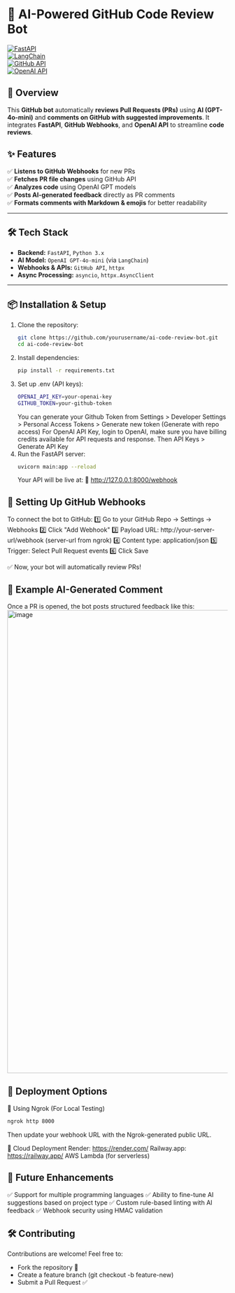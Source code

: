 # 🚀 AI-Powered GitHub Code Review Bot 

[![FastAPI](https://img.shields.io/badge/FastAPI-0.100.0-green)](https://fastapi.tiangolo.com/)  
[![LangChain](https://img.shields.io/badge/LangChain-0.2.0-blue)](https://python.langchain.com/)  
[![GitHub API](https://img.shields.io/badge/GitHub%20API-v3-blueviolet)](https://docs.github.com/en/rest)  
[![OpenAI API](https://img.shields.io/badge/OpenAI%20API-GPT--4o-orange)](https://platform.openai.com/docs/)  

## **📝 Overview**
This **GitHub bot** automatically **reviews Pull Requests (PRs)** using **AI (GPT-4o-mini)** and **comments on GitHub with suggested improvements**. It integrates **FastAPI**, **GitHub Webhooks**, and **OpenAI API** to streamline **code reviews**.

## **✨ Features**
✅ **Listens to GitHub Webhooks** for new PRs  
✅ **Fetches PR file changes** using GitHub API  
✅ **Analyzes code** using OpenAI GPT models  
✅ **Posts AI-generated feedback** directly as PR comments  
✅ **Formats comments with Markdown & emojis** for better readability  

---

## **🛠 Tech Stack**
- **Backend:** `FastAPI`, `Python 3.x`
- **AI Model:** `OpenAI GPT-4o-mini` (via `LangChain`)
- **Webhooks & APIs:** `GitHub API`, `httpx`
- **Async Processing:** `asyncio`, `httpx.AsyncClient`

---

## **📦 Installation & Setup**
1. Clone the repository:
   ```bash
   git clone https://github.com/yourusername/ai-code-review-bot.git
   cd ai-code-review-bot
   ```
2. Install dependencies:
   ```bash
   pip install -r requirements.txt
   ```
4. Set up .env (API keys):
   ```bash
   OPENAI_API_KEY=your-openai-key
   GITHUB_TOKEN=your-github-token
   ```
   You can generate your Github Token from Settings > Developer Settings > Personal Access Tokens > Generate new token (Generate with repo access)
   For OpenAI API Key, login to OpenAI, make sure you have billing credits available for API requests and response. Then API Keys > Generate API Key
6. Run the FastAPI server:
   ```bash
   uvicorn main:app --reload
   ```
   Your API will be live at:
  📍 http://127.0.0.1:8000/webhook

## 🔗 Setting Up GitHub Webhooks
To connect the bot to GitHub:
1️⃣ Go to your GitHub Repo → Settings → Webhooks
2️⃣ Click "Add Webhook"
3️⃣ Payload URL: http://your-server-url/webhook (server-url from ngrok)
4️⃣ Content type: application/json
5️⃣ Trigger: Select Pull Request events
6️⃣ Click Save

✅ Now, your bot will automatically review PRs!

## 📜 Example AI-Generated Comment
Once a PR is opened, the bot posts structured feedback like this:
<img width="1058" alt="image" src="https://github.com/user-attachments/assets/36d5ce61-1efd-4120-9997-7afefa65be07" />


## 🚀 Deployment Options
🔹 Using Ngrok (For Local Testing)
  ```bash
  ngrok http 8000
  ```
  Then update your webhook URL with the Ngrok-generated public URL.

🔹 Cloud Deployment
  Render: https://render.com/
  Railway.app: https://railway.app/
  AWS Lambda (for serverless)
  
## 📌 Future Enhancements
✅ Support for multiple programming languages
✅ Ability to fine-tune AI suggestions based on project type
✅ Custom rule-based linting with AI feedback
✅ Webhook security using HMAC validation

## 🛠 Contributing
Contributions are welcome! Feel free to:
* Fork the repository 🍴
* Create a feature branch (git checkout -b feature-new)
* Submit a Pull Request ✅
